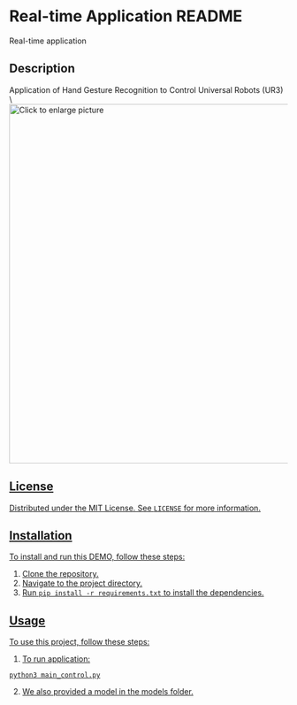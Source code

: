 # Real-time Application README

Real-time application

## Description

Application of Hand Gesture Recognition to Control Universal Robots (UR3) \\
<a href="https://drive.google.com/uc?export=view&id=123tEgcBX-lTC2jh5HfkZ2sWziaGvC7AN"><img src="https://drive.google.com/uc?export=view&id=123tEgcBX-lTC2jh5HfkZ2sWziaGvC7AN" style="width: 650px; max-width: 100%; height: auto" title="Click to enlarge picture" />


## License
Distributed under the MIT License. See `LICENSE` for more information.

## Installation

To install and run this DEMO, follow these steps:

1. Clone the repository.
2. Navigate to the project directory.
3. Run `pip install -r requirements.txt` to install the dependencies.

## Usage

To use this project, follow these steps:

1. To run application: 
```
python3 main_control.py
```
2. We also provided a model in the models folder.

